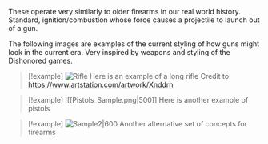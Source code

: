 These operate very similarly to older firearms in our real world history. Standard, ignition/combustion whose force causes a projectile to launch out of a gun.

The following images are examples of the current styling of how guns might look in the current era. Very inspired by weapons and styling of the Dishonored games.
>[!example]
>![Rifle](https://cdna.artstation.com/p/assets/images/images/030/196/448/large/david-braz-shot7.jpg?1599878966)
>Here is an example of a long rifle
>Credit to https://www.artstation.com/artwork/Xnddrn


>[!example]
>![[Pistols_Sample.png|500]]
>Here is another example of pistols

>[!example]
>![Sample2|600](https://static.wikia.nocookie.net/dishonoredvideogame/images/b/bc/The_Art_of_Dishonored_2-084.jpg/revision/latest/scale-to-width-down/1000?cb=20190618054911)
>Another alternative set of concepts for firearms
